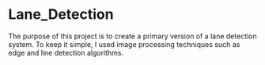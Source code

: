# Lane_Detection
The purpose of this project is to create a primary version of a lane detection system. To keep it simple, I used image processing techniques such as edge and line detection algorithms.
